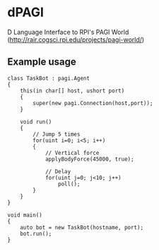 # dPAGI
D Language Interface to RPI's PAGI World
(http://rair.cogsci.rpi.edu/projects/pagi-world/)

## Example usage

	class TaskBot : pagi.Agent
	{
		this(in char[] host, ushort port)
		{
			super(new pagi.Connection(host,port));
		}

		void run()
		{
			// Jump 5 times
			for(uint i=0; i<5; i++)
			{
				// Vertical force
				applyBodyForce(45000, true);

				// Delay
				for(uint j=0; j<10; j++)
					poll();
			}
		}
	}

	void main()
	{
		auto bot = new TaskBot(hostname, port);
		bot.run();
	}
